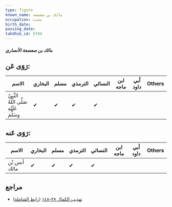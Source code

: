 ```yaml
---
type: figure
known_name: مالك بن صعصعة
occupation: محدث
birth_date:
passing_date:
tahdhib_id: 5744
---
```

##### مالك بن صعصعة الأنصاري

## رَوَى عَن:
| الاسم                                      | البخاري | مسلم | الترمذي | النسائي | ابن ماجه | أبي داود | Others |
| ------------------------------------------ | ------- | ---- | ------- | ------- | -------- | -------- | ------ |
| النَّبِيّ صَلَّى اللَّهُ عَلَيْهِ وسَلَّمَ | ✔       | ✔    | ✔       | ✔       |          |          |        |
## رَوَى عَنه:
| الاسم        | البخاري | مسلم | الترمذي | النسائي | ابن ماجه | أبي داود | Others |
| ------------ | ------- | ---- | ------- | ------- | -------- | -------- | ------ |
| أنس بْن مالك | ✔       | ✔    | ✔       | ✔       |          |          |        |
## مراجع
- [تهذيب الكمال ٢٧-١٤٨](obsidian://open?vault=Tahdhib-al-Kamal&file=Figures/٥٧٤٤-مالك%20بن%20صعصعة%20الأنصاري) ([رابط الشاملة](https://shamela.ws/book/3722/14537))